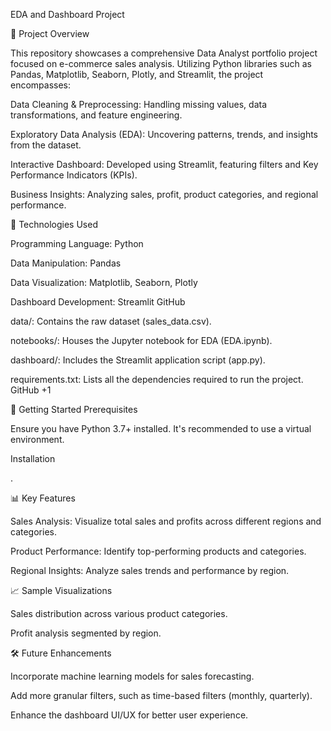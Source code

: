 EDA and Dashboard Project

📌 Project Overview

This repository showcases a comprehensive Data Analyst portfolio project focused on e-commerce sales analysis. Utilizing Python libraries such as Pandas, Matplotlib, Seaborn, Plotly, and Streamlit, the project encompasses:

Data Cleaning & Preprocessing: Handling missing values, data transformations, and feature engineering.

Exploratory Data Analysis (EDA): Uncovering patterns, trends, and insights from the dataset.

Interactive Dashboard: Developed using Streamlit, featuring filters and Key Performance Indicators (KPIs).

Business Insights: Analyzing sales, profit, product categories, and regional performance.


🔧 Technologies Used

Programming Language: Python

Data Manipulation: Pandas

Data Visualization: Matplotlib, Seaborn, Plotly

Dashboard Development: Streamlit
GitHub



data/: Contains the raw dataset (sales_data.csv).

notebooks/: Houses the Jupyter notebook for EDA (EDA.ipynb).

dashboard/: Includes the Streamlit application script (app.py).

requirements.txt: Lists all the dependencies required to run the project.
GitHub
+1

🚀 Getting Started
Prerequisites

Ensure you have Python 3.7+ installed. It's recommended to use a virtual environment.

Installation

.

📊 Key Features

Sales Analysis: Visualize total sales and profits across different regions and categories.

Product Performance: Identify top-performing products and categories.

Regional Insights: Analyze sales trends and performance by region.


📈 Sample Visualizations

Sales distribution across various product categories.

Profit analysis segmented by region.

🛠️ Future Enhancements

Incorporate machine learning models for sales forecasting.

Add more granular filters, such as time-based filters (monthly, quarterly).

Enhance the dashboard UI/UX for better user experience.





